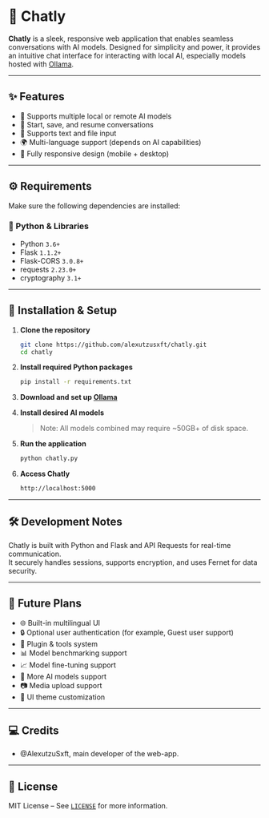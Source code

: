 # 🧠 Chatly

**Chatly** is a sleek, responsive web application that enables seamless conversations with AI models. Designed for simplicity and power, it provides an intuitive chat interface for interacting with local AI, especially models hosted with [Ollama](https://ollama.com/).

---

## ✨ Features

- 🧠 Supports multiple local or remote AI models
- 💬 Start, save, and resume conversations
- 📎 Supports text and file input
- 🌍 Multi-language support (depends on AI capabilities)
- 📱 Fully responsive design (mobile + desktop)

---

## ⚙️ Requirements

Make sure the following dependencies are installed:

### 🐍 Python & Libraries
- Python `3.6+`
- Flask `1.1.2+`
- Flask-CORS `3.0.8+`
- requests `2.23.0+`
- cryptography `3.1+`

---

## 🚀 Installation & Setup

1. **Clone the repository**
   ```bash
   git clone https://github.com/alexutzusxft/chatly.git
   cd chatly
   ```

2. **Install required Python packages**
   ```bash
   pip install -r requirements.txt
   ```

3. **Download and set up [Ollama](https://ollama.com/download)**

4. **Install desired AI models**
   > Note: All models combined may require ~50GB+ of disk space.

5. **Run the application**
   ```bash
   python chatly.py
   ```

6. **Access Chatly**
   ```bash
   http://localhost:5000
   ```

---

## 🛠️ Development Notes

Chatly is built with Python and Flask and API Requests for real-time communication.  
It securely handles sessions, supports encryption, and uses Fernet for data security.

---

## 📌 Future Plans

- 🌐 Built-in multilingual UI
- 🔒 Optional user authentication (for example, Guest user support)
- 🧩 Plugin & tools system
- 📊 Model benchmarking support
- 📈 Model fine-tuning support
- 🎉 More AI models support
- 📷 Media upload support
- 🎨 UI theme customization

---

## 💻 Credits

- @AlexutzuSxft, main developer of the web-app.

---

## 📄 License

MIT License – See [`LICENSE`](LICENSE) for more information.